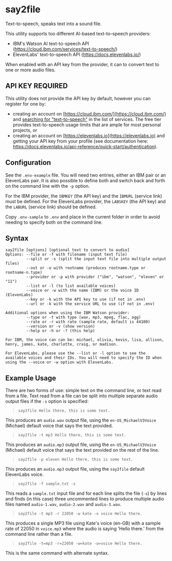 # say2file
Text-to-speech, speaks text into a sound file.

This utility supports too different AI-based text-to-speech providers:
- IBM's Watson AI text-to-speech API (https://cloud.ibm.com/services/text-to-speech/)
- ElevenLabs' text-to-speech API (https://docs.elevenlabs.io/)

When enabled with an API key from the provider, it can to convert text to one or more audio files.

## API KEY REQUIRED

This utility does not provide the API key by default, however you can register for one by:
- creating an account on [https://cloud.ibm.com/](https://cloud.ibm.com/) and [searching for "text-to-speech"](https://cloud.ibm.com/services/text-to-speech/) in the list of services. The free tier provides text-to-speech usage limits that are ample for most personal projects, or
- creating an account on [https://elevenlabs.io](https://elevenlabs.io) and getting your API key from your profile (see documentation here: https://docs.elevenlabs.io/api-reference/quick-start/authentication).



## Configuration

See the `.env-example` file. You will need two entries, either an IBM pair or an ElevenLabs pair.  It is also possible to define both and switch back and forth on the command line with the `-p` option.

For the IBM provider, the `IBMKEY` (the API key) and the `IBMURL` (service link) must be defined. For the ElevenLabs provider, the `LABSKEY` (the API key) and the `LABURL` (service link) should be defined.

Copy `.env-sample` to `.env` and place in the current folder in order to avoid needing to specify both on the command line.

## Syntax

```
say2file [options] [optional text to convert to audio]
Options: --file or -f with filename (input text file)
         --split or -s (split the input text file into multiple output files)
         --out or -o with rootname (produces rootname.type or rootname-n.type)
         --provider or -p with provider ("ibm", "watson", "eleven" or "11")
         --list or -l (to list available voices)
         --voice or -w with the name (IBM) or the voice ID (ElevenLabs)
         --key or -k with the API key to use (if not in .env)
         --url or -k with the service URL to use (if not in .env)

Additional options when using the IBM Watson provider:
         --type or -t with type (wav, mp3, mpeg, flac, ogg)
         --rate or -r with rate (sample rate, default is 44100)
         --version or -v (show version)
         --help or -h or -? (this help)

For IBM, the voice can can be: michael, olivia, kevin, lisa, allison, henry, james, kate, charlotte, craig, or madison.

For ElevenLabs, please use the --list or -l option to see the available voices and their IDs. You will need to specify the ID when using the --voice or -w option with ElevenLabs.

```

## Example Usage

There are two forms of use: simple text on the command line, or text read from a file. Text read from a file can be split into multiple separate audio output files if the `-s` option is specified:

> `say2file Hello there, this is some text.`

This produces an `audio.wav` output file, using the `en-US_MichaelV3Voice` (Michael) default voice that says the text provided.

> `say2file -t mp3 Hello there, this is some text.`

This produces an `audio.mp3` output file, using the `en-US_MichaelV3Voice` (Michael) default voice that says the text provided on the rest of the line.

> `say2file -p eleven Hello there, this is some text.`

This produces an `audio.mp3` output file, using the `say2file` default ElevenLabs voice.

> `say2file -f sample.txt -s`

This reads a `sample.txt` input file and for each line splits the file (`-s`) by lines and finds (in this case) three uncommented lines to produce multiple audio files named `audio-1.wav`, `audio-2.wav` and `audio-3.wav`.

> `say2file -t mp3 -r 22050 -w kate -o voice Hello there.`

This produces a single MP3 file using Kate's voice (en-GB) with a sample rate of 22050 in `voice.mp3` where the audio is saying 'Hello there.' from the command line rather than a file.

> `say2file -t=mp3 -r=22050 -w=kate -o=voice Hello there.`

This is the same command with alternate syntax.
